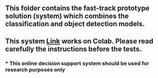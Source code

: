 ## This folder contains the fast-track prototype solution (system) which combines the classification and object detection models.

## This system [Link](pulemb_yolov4_ctscans.ipynb) works on Colab. Please read carefully the instructions before the tests.

### * This online decision support system should be used for research purposes only
